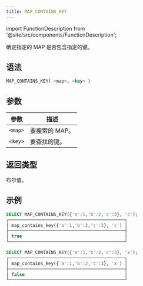 ```yaml
---
title: MAP_CONTAINS_KEY
---
```

import FunctionDescription from '@site/src/components/FunctionDescription';

<FunctionDescription description="引入或更新: v1.2.464"/>

确定指定的 MAP 是否包含指定的键。

## 语法

```sql
MAP_CONTAINS_KEY( <map>, <key> )
```

## 参数

| 参数      | 描述             |
|-----------|------------------|
| `<map>`   | 要搜索的 MAP。   |
| `<key>`   | 要查找的键。     |

## 返回类型

布尔值。

## 示例

```sql
SELECT MAP_CONTAINS_KEY({'a':1,'b':2,'c':3}, 'c');
┌────────────────────────────────────────────┐
│ map_contains_key({'a':1,'b':2,'c':3}, 'c') │
├────────────────────────────────────────────┤
│ true                                       │
└────────────────────────────────────────────┘

SELECT MAP_CONTAINS_KEY({'a':1,'b':2,'c':3}, 'x');
┌────────────────────────────────────────────┐
│ map_contains_key({'a':1,'b':2,'c':3}, 'x') │
├────────────────────────────────────────────┤
│ false                                      │
└────────────────────────────────────────────┘
```